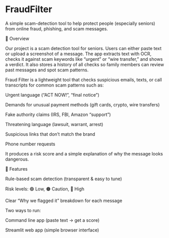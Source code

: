 ﻿# FraudFilter

A simple scam-detection tool to help protect people (especially seniors) from online fraud, phishing, and scam messages.

📖 Overview

Our project is a scam detection tool for seniors. Users can either paste text or upload a screenshot of a message. The app extracts text with OCR, checks it against scam keywords like “urgent” or “wire transfer,” and shows a verdict. It also stores a history of all checks so family members can review past messages and spot scam patterns.

Fraud Filter is a lightweight tool that checks suspicious emails, texts, or call transcripts for common scam patterns such as:

Urgent language (“ACT NOW!”, “final notice”)

Demands for unusual payment methods (gift cards, crypto, wire transfers)

Fake authority claims (IRS, FBI, Amazon “support”)

Threatening language (lawsuit, warrant, arrest)

Suspicious links that don’t match the brand

Phone number requests

It produces a risk score and a simple explanation of why the message looks dangerous.

🚀 Features

Rule-based scam detection (transparent & easy to tune)

Risk levels: 🟢 Low, 🟠 Caution, 🔴 High

Clear “Why we flagged it” breakdown for each message

Two ways to run:

Command line app (paste text → get a score)

Streamlit web app (simple browser interface)
